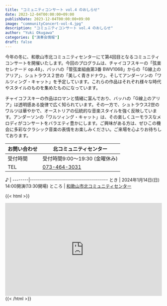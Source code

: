 ```yaml
---
title: "コミュニティコンサート vol.4 のおしらせ"
date: 2023-12-04T00:00:00+09:00
publishDate: 2023-12-04T00:00:00+09:00
image: "communityConcert-vol-4.jpg"
description: "コミュニティコンサート vol.4 のおしらせ"
author: "Yuki Okugawa"
categories: ["演奏会情報"]
draft: false
---
```


今年の冬に、和歌山市北コミュニティセンターにて第4回目となるコミュニティコンサートを開催いたします。今回のプログラムは、チャイコフスキーの「弦楽セレナード op.48」、バッハの「管弦楽組曲第3番 BWV1068」からの「G線上のアリア」、シュトラウス２世の「美しく青きドナウ」、そしてアンダーソンの「ワルツィング・キャット」を予定しています。これらの作品はそれぞれ様々な時代やスタイルのものを集めたものになっています。

チャイコフスキーの作品はロマンと情緒に富んでおり、バッハの「G線上のアリア」は透明感ある旋律で広く知られています。その一方で、シュトラウス2世のワルツは華やかで、オーストリアの伝統的な音楽スタイルを強く反映しています。アンダーソンの「ワルツィング・キャット」は、その楽しくユーモラスなメロディがコンサートをバラエティ豊かにします。ご興味がある方は、ぜひこの機会に多彩なクラシック音楽の表情をお楽しみください。ご来場を心よりお待ちしております。

  お問い合わせ | 北コミュニティセンター
---------------|---------------------------------
  受付時間     | 受付時間9:00〜19:30 (金曜休み)
  TEL          | [073-464-3031](tel:073-464-3031)

 ♪     |
--------|---------------------------------------
 とき   | 2024年1月14日(日) 14:00開演(13:30開場)
 ところ | [和歌山市北コミュニティセンター](http://www.city.wakayama.wakayama.jp/shisetsu/community/1000963.html)

{{< html >}}
<iframe src="https://www.google.com/maps/embed?pb=!1m18!1m12!1m3!1d3297.563737485079!2d135.2178114505228!3d34.259674114122646!2m3!1f0!2f0!3f0!3m2!1i1024!2i768!4f13.1!3m3!1m2!1s0x6000b3630ad341a9%3A0x7404136cb0f13f70!2z5ZKM5q2M5bGx5biCIOWMl-OCs-ODn-ODpeODi-ODhuOCo-OCu-ODs-OCv-ODvA!5e0!3m2!1sja!2sjp!4v1666938186120!5m2!1sja!2sjp" style="border:0;width:100%;height:300px;" allowfullscreen="" loading="lazy" referrerpolicy="no-referrer-when-downgrade"></iframe>
{{< /html >}}
